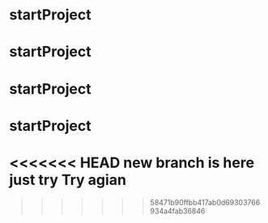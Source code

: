 # startProject
# startProject
# startProject
# startProject
<<<<<<< HEAD
new branch is here
just try
Try agian
=======

>>>>>>> 58471b90ffbb417ab0d69303766934a4fab36846
